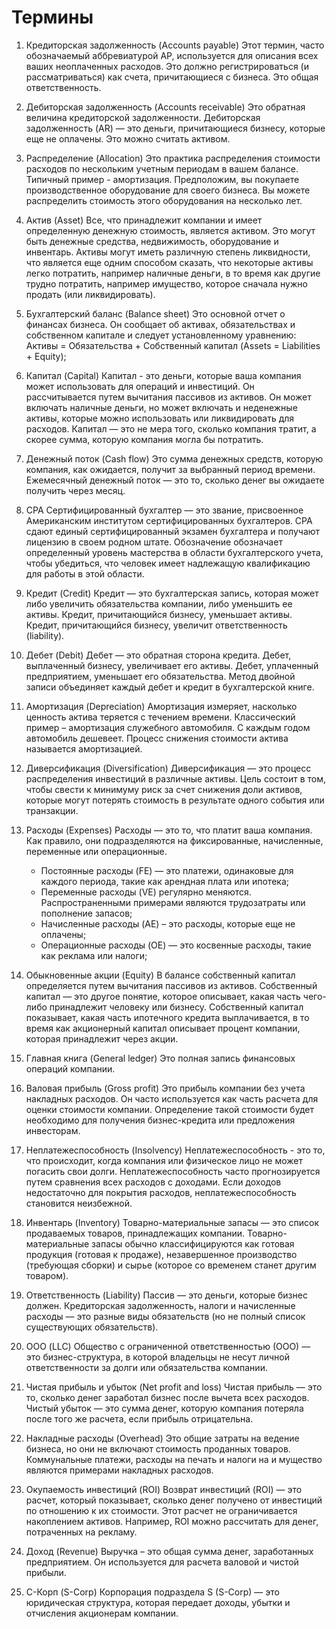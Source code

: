 # Термины

1. Кредиторская задолженность (Accounts payable)
   Этот термин, часто обозначаемый аббревиатурой AP, используется для описания всех ваших неоплаченных расходов. Это должно регистрироваться 
   (и рассматриваться) как счета, причитающиеся с бизнеса. Это общая ответственность.

2. Дебиторская задолженность (Accounts receivable)
   Это обратная величина кредиторской задолженности. Дебиторская задолженность (AR) — это деньги, причитающиеся бизнесу, которые еще не оплачены. 
   Это можно считать активом.

3. Распределение (Allocation)
   Это практика распределения стоимости расходов по нескольким учетным периодам в вашем балансе. Типичный пример - амортизация. Предположим, вы 
   покупаете производственное оборудование для своего бизнеса. Вы можете распределить стоимость этого оборудования на несколько лет.

4. Актив (Asset)
   Все, что принадлежит компании и имеет определенную денежную стоимость, является активом. Это могут быть денежные средства, недвижимость, 
   оборудование и инвентарь. Активы могут иметь различную степень ликвидности, что является еще одним способом сказать, что некоторые активы легко 
   потратить, например наличные деньги, в то время как другие трудно потратить, например имущество, которое сначала нужно продать (или ликвидировать).

5. Бухгалтерский баланс (Balance sheet)
   Это основной отчет о финансах бизнеса. Он сообщает об активах, обязательствах и собственном капитале и следует установленному уравнению: 
   Активы = Обязательства + Собственный капитал (Assets = Liabilities + Equity);

6. Капитал (Capital)
   Капитал - это деньги, которые ваша компания может использовать для операций и инвестиций. Он рассчитывается путем вычитания пассивов из активов. 
   Он может включать наличные деньги, но может включать и неденежные активы, которые можно использовать или ликвидировать для расходов. Капитал — это не 
   мера того, сколько компания тратит, а скорее сумма, которую компания могла бы потратить.

7. Денежный поток (Cash flow)
   Это сумма денежных средств, которую компания, как ожидается, получит за выбранный период времени. Ежемесячный денежный поток — это то, сколько денег 
   вы ожидаете получить через месяц.

8. CPA
   Сертифицированный бухгалтер — это звание, присвоенное Американским институтом сертифицированных бухгалтеров. CPA сдают единый сертифицированный 
   экзамен бухгалтера и получают лицензию в своем родном штате. Обозначение обозначает определенный уровень мастерства в области бухгалтерского учета, 
   чтобы убедиться, что человек имеет надлежащую квалификацию для работы в этой области.

9. Кредит (Credit)
   Кредит — это бухгалтерская запись, которая может либо увеличить обязательства компании, либо уменьшить ее активы. Кредит, причитающийся бизнесу, 
   уменьшает активы. Кредит, причитающийся бизнесу, увеличит ответственность (liability).
   
10. Дебет (Debit)
    Дебет — это обратная сторона кредита. Дебет, выплаченный бизнесу, увеличивает его активы. Дебет, уплаченный предприятием, уменьшает его обязательства.
    Метод двойной записи объединяет каждый дебет и кредит в бухгалтерской книге.

11. Амортизация (Depreciation)
    Амортизация измеряет, насколько ценность актива теряется с течением времени. Классический пример – амортизация служебного автомобиля. 
    С каждым годом автомобиль дешевеет. Процесс снижения стоимости актива называется амортизацией.

12. Диверсификация (Diversification)
    Диверсификация — это процесс распределения инвестиций в различные активы. Цель состоит в том, чтобы свести к минимуму риск за счет снижения доли 
    активов, которые могут потерять стоимость в результате одного события или транзакции.

13. Расходы (Expenses)
    Расходы — это то, что платит ваша компания. Как правило, они подразделяются на фиксированные, начисленные, переменные или операционные.

    * Постоянные расходы (FE) — это платежи, одинаковые для каждого периода, такие как арендная плата или ипотека;
    * Переменные расходы (VE) регулярно меняются. Распространенными примерами являются трудозатраты или пополнение запасов;
    * Начисленные расходы (AE) – это расходы, которые еще не оплачены;
    * Операционные расходы (OE) — это косвенные расходы, такие как реклама или налоги;

14. Обыкновенные акции (Equity)
    В балансе собственный капитал определяется путем вычитания пассивов из активов. Собственный капитал — это другое понятие, которое описывает, 
    какая часть чего-либо принадлежит человеку или бизнесу. Собственный капитал показывает, какая часть ипотечного кредита выплачивается, в то время 
    как акционерный капитал описывает процент компании, которая принадлежит через акции.

15. Главная книга (General ledger)
    Это полная запись финансовых операций компании.

16. Валовая прибыль (Gross profit)
    Это прибыль компании без учета накладных расходов. Он часто используется как часть расчета для оценки стоимости компании. Определение такой 
    стоимости будет необходимо для получения бизнес-кредита или предложения инвесторам.

17. Неплатежеспособность (Insolvency)
    Неплатежеспособность - это то, что происходит, когда компания или физическое лицо не может погасить свои долги. Неплатежеспособность часто 
    прогнозируется путем сравнения всех расходов с доходами. Если доходов недостаточно для покрытия расходов, неплатежеспособность становится неизбежной.

18. Инвентарь (Inventory)
    Товарно-материальные запасы — это список продаваемых товаров, принадлежащих компании. Товарно-материальные запасы обычно классифицируются как 
    готовая продукция (готовая к продаже), незавершенное производство (требующая сборки) и сырье (которое со временем станет другим товаром).

19. Ответственность (Liability)
    Пассив — это деньги, которые бизнес должен. Кредиторская задолженность, налоги и начисленные расходы — это разные виды обязательств 
    (но не полный список существующих обязательств).

20. ООО (LLC)
    Общество с ограниченной ответственностью (ООО) — это бизнес-структура, в которой владельцы не несут личной ответственности за долги или обязательства 
    компании.

21. Чистая прибыль и убыток (Net profit and loss)
    Чистая прибыль — это то, сколько денег заработал бизнес после вычета всех расходов. Чистый убыток — это сумма денег, которую компания потеряла 
    после того же расчета, если прибыль отрицательна.

22. Накладные расходы (Overhead)
    Это общие затраты на ведение бизнеса, но они не включают стоимость проданных товаров. Коммунальные платежи, расходы на печать и налоги на и
    мущество являются примерами накладных расходов.

23. Окупаемость инвестиций (ROI)
    Возврат инвестиций (ROI) — это расчет, который показывает, сколько денег получено от инвестиций по отношению к их стоимости. Этот расчет не 
    ограничивается накоплением активов. Например, ROI можно рассчитать для денег, потраченных на рекламу.

24. Доход (Revenue)
    Выручка – это общая сумма денег, заработанных предприятием. Он используется для расчета валовой и чистой прибыли.

25. С-Корп (S-Corp)
    Корпорация подраздела S (S-Corp) — это юридическая структура, которая передает доходы, убытки и отчисления акционерам компании.
